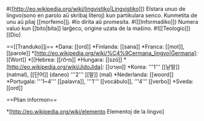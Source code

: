 #([http://eo.wikipedia.org/wiki/lingvistiko|Lingvistiko]]) Elstara unuo de lingvo(sono en parolo aŭ skribaj literoj) kun partikulara senco. Kunmetita de unu aŭ pliaj [[morfemo]]j.
#Io dirita aŭ promesita.
#([[Informadiko]]) Numera valuo kun [[bito|bita]] larĝeco, origine uzata de la maŝino.
#([[Teologio]]) [[Dio] 

==[[Tranduko]]j==
*Dana: [[ord]]
*Finlanda: [[sana]]
*Franca: [[mot]], [[parole]]
*[http://eo.wikipedia.org/wiki/%C4%9Cermana_lingvo|Ĝermana]: [[Wort]]
*[[Hebrea: [[מילה]]
*Hungara: [[szó]]
*[http://eo.wikipedia.org/wiki/JidoJida]: [[װאָרט]]
*Korea: '''1''' [[낱말]] (natmal), [[단어]] (daneo) '''2''' [[말]] (mal)
*Nederlanda: [[woord]]
*Portugala: '''1~4''' [[palavra]], '''1''' [[vocábulo]], '''4''' [[verbo]]
*Sveda: [[ord]]

==Plian informon==

*[http://eo.wikipedia.org/wiki/elemento Elementoj de la lingvo]